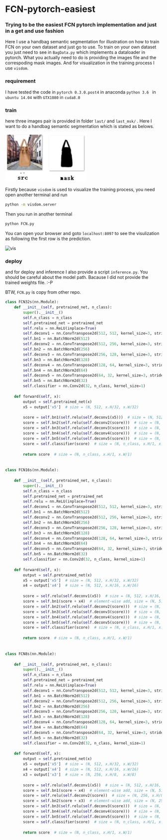 # FCN-pytorch-easiest

### Trying to be the easiest FCN pytorch implementation and just in a get and use fashion
Here I use a handbag semantic segmentation for illustration on how to train FCN on your own dataset and just go to use.
To train on your own dataset you just need to see in ```BagData.py``` which implements a dataloader in pytorch. What you actually need to do is providing the images file and the correspoding mask images. And for visualization in the training process I use ```visdom```.

### requirement

I have tested the code in ```pytorch 0.3.0.post4``` in anaconda ```python 3.6 ``` in ```ubuntu 14.04``` with ```GTX1080``` in ```cuda8.0``` 

### train

here three images pair is provided in folder ```last/``` and ```last_msk/``` . Here I want to do a handbag semantic segmentation which is stated as belows.

![task](./images/task.png)

Firstly because ```visdom``` is used to visualize the training process, you need open another terminal and run 

```sh
python -m visdom.server
```

Then you run in another terminal

```bash
python FCN.py
```

You can open your browser and goto ```localhost:8097``` to see the visulization as following the first row is the prediction.

![vis](./images/vis.png)

### deploy
and for deploy and inference I also provide a script ```inference.py```. You should be careful about the model path. Bacause I did not provide the trained weights file. :-P

BTW, ```FCN.py``` is copy from other repo.

```python
class FCN32s(nn.Module):
    def __init__(self, pretrained_net, n_class):
        super().__init__()
        self.n_class = n_class
        self.pretrained_net = pretrained_net
        self.relu = nn.ReLU(inplace=True)
        self.deconv1 = nn.ConvTranspose2d(512, 512, kernel_size=3, stride=2, padding=1, dilation=1, output_padding=1)
        self.bn1 = nn.BatchNorm2d(512)
        self.deconv2 = nn.ConvTranspose2d(512, 256, kernel_size=3, stride=2, padding=1, dilation=1, output_padding=1)
        self.bn2 = nn.BatchNorm2d(256)
        self.deconv3 = nn.ConvTranspose2d(256, 128, kernel_size=3, stride=2, padding=1, dilation=1, output_padding=1)
        self.bn3 = nn.BatchNorm2d(128)
        self.deconv4 = nn.ConvTranspose2d(128, 64, kernel_size=3, stride=2, padding=1, dilation=1, output_padding=1)
        self.bn4 = nn.BatchNorm2d(64)
        self.deconv5 = nn.ConvTranspose2d(64, 32, kernel_size=3, stride=2, padding=1, dilation=1, output_padding=1)
        self.bn5 = nn.BatchNorm2d(32)
        self.classifier = nn.Conv2d(32, n_class, kernel_size=1)

    def forward(self, x):
        output = self.pretrained_net(x)
        x5 = output['x5']  # size = (N, 512, x.H/32, x.W/32)

        score = self.bn1(self.relu(self.deconv1(x5)))  # size = (N, 512, x.H/16, x.W/16)
        score = self.bn2(self.relu(self.deconv2(score)))  # size = (N, 256, x.H/8, x.W/8)
        score = self.bn3(self.relu(self.deconv3(score)))  # size = (N, 128, x.H/4, x.W/4)
        score = self.bn4(self.relu(self.deconv4(score)))  # size = (N, 64, x.H/2, x.W/2)
        score = self.bn5(self.relu(self.deconv5(score)))  # size = (N, 32, x.H, x.W)
        score = self.classifier(score)  # size = (N, n_class, x.H/1, x.W/1)

        return score  # size = (N, n_class, x.H/1, x.W/1)


class FCN16s(nn.Module):

    def __init__(self, pretrained_net, n_class):
        super().__init__()
        self.n_class = n_class
        self.pretrained_net = pretrained_net
        self.relu = nn.ReLU(inplace=True)
        self.deconv1 = nn.ConvTranspose2d(512, 512, kernel_size=3, stride=2, padding=1, dilation=1, output_padding=1)
        self.bn1 = nn.BatchNorm2d(512)
        self.deconv2 = nn.ConvTranspose2d(512, 256, kernel_size=3, stride=2, padding=1, dilation=1, output_padding=1)
        self.bn2 = nn.BatchNorm2d(256)
        self.deconv3 = nn.ConvTranspose2d(256, 128, kernel_size=3, stride=2, padding=1, dilation=1, output_padding=1)
        self.bn3 = nn.BatchNorm2d(128)
        self.deconv4 = nn.ConvTranspose2d(128, 64, kernel_size=3, stride=2, padding=1, dilation=1, output_padding=1)
        self.bn4 = nn.BatchNorm2d(64)
        self.deconv5 = nn.ConvTranspose2d(64, 32, kernel_size=3, stride=2, padding=1, dilation=1, output_padding=1)
        self.bn5 = nn.BatchNorm2d(32)
        self.classifier = nn.Conv2d(32, n_class, kernel_size=1)

    def forward(self, x):
        output = self.pretrained_net(x)
        x5 = output['x5']  # size = (N, 512, x.H/32, x.W/32)
        x4 = output['x4']  # size = (N, 512, x.H/16, x.W/16)

        score = self.relu(self.deconv1(x5))  # size = (N, 512, x.H/16, x.W/16)
        score = self.bn1(score + x4)  # element-wise add, size = (N, 512, x.H/16, x.W/16)
        score = self.bn2(self.relu(self.deconv2(score)))  # size = (N, 256, x.H/8, x.W/8)
        score = self.bn3(self.relu(self.deconv3(score)))  # size = (N, 128, x.H/4, x.W/4)
        score = self.bn4(self.relu(self.deconv4(score)))  # size = (N, 64, x.H/2, x.W/2)
        score = self.bn5(self.relu(self.deconv5(score)))  # size = (N, 32, x.H, x.W)
        score = self.classifier(score)  # size = (N, n_class, x.H/1, x.W/1)

        return score  # size = (N, n_class, x.H/1, x.W/1)


class FCN8s(nn.Module):

    def __init__(self, pretrained_net, n_class):
        super().__init__()
        self.n_class = n_class
        self.pretrained_net = pretrained_net
        self.relu = nn.ReLU(inplace=True)
        self.deconv1 = nn.ConvTranspose2d(512, 512, kernel_size=3, stride=2, padding=1, dilation=1, output_padding=1)
        self.bn1 = nn.BatchNorm2d(512)
        self.deconv2 = nn.ConvTranspose2d(512, 256, kernel_size=3, stride=2, padding=1, dilation=1, output_padding=1)
        self.bn2 = nn.BatchNorm2d(256)
        self.deconv3 = nn.ConvTranspose2d(256, 128, kernel_size=3, stride=2, padding=1, dilation=1, output_padding=1)
        self.bn3 = nn.BatchNorm2d(128)
        self.deconv4 = nn.ConvTranspose2d(128, 64, kernel_size=3, stride=2, padding=1, dilation=1, output_padding=1)
        self.bn4 = nn.BatchNorm2d(64)
        self.deconv5 = nn.ConvTranspose2d(64, 32, kernel_size=3, stride=2, padding=1, dilation=1, output_padding=1)
        self.bn5 = nn.BatchNorm2d(32)
        self.classifier = nn.Conv2d(32, n_class, kernel_size=1)

    def forward(self, x):
        output = self.pretrained_net(x)
        x5 = output['x5']  # size = (N, 512, x.H/32, x.W/32)
        x4 = output['x4']  # size = (N, 512, x.H/16, x.W/16)
        x3 = output['x3']  # size = (N, 256, x.H/8,  x.W/8)

        score = self.relu(self.deconv1(x5))  # size = (N, 512, x.H/16, x.W/16)
        score = self.bn1(score + x4)  # element-wise add, size = (N, 512, x.H/16, x.W/16)
        score = self.relu(self.deconv2(score))  # size = (N, 256, x.H/8, x.W/8)
        score = self.bn2(score + x3)  # element-wise add, size = (N, 256, x.H/8, x.W/8)
        score = self.bn3(self.relu(self.deconv3(score)))  # size = (N, 128, x.H/4, x.W/4)
        score = self.bn4(self.relu(self.deconv4(score)))  # size = (N, 64, x.H/2, x.W/2)
        score = self.bn5(self.relu(self.deconv5(score)))  # size = (N, 32, x.H, x.W)
        score = self.classifier(score)  # size = (N, n_class, x.H/1, x.W/1)

        return score  # size = (N, n_class, x.H/1, x.W/1)
```


